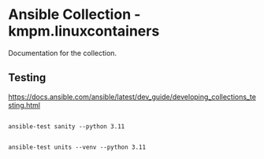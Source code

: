 # Ansible Collection - kmpm.linuxcontainers

Documentation for the collection.


## Testing

https://docs.ansible.com/ansible/latest/dev_guide/developing_collections_testing.html

```shell

ansible-test sanity --python 3.11


ansible-test units --venv --python 3.11
```
